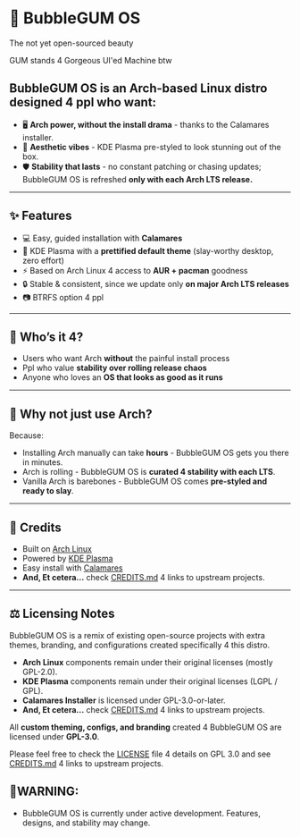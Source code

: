 # 🍬 BubbleGUM OS
The not yet open-sourced beauty 

GUM stands 4 Gorgeous UI'ed Machine btw

## **BubbleGUM OS** is an **Arch-based Linux distro** designed 4 ppl who want:  
- 🖥️ **Arch power, without the install drama** - thanks to the Calamares installer.  
- 🎨 **Aesthetic vibes** - KDE Plasma pre-styled to look stunning out of the box.  
- 🛡️ **Stability that lasts** - no constant patching or chasing updates; BubbleGUM OS is refreshed **only with each Arch LTS release.**  

---

## ✨ Features  
- 💻 Easy, guided installation with **Calamares**  
- 🎨 KDE Plasma with a **prettified default theme** (slay-worthy desktop, zero effort)  
- ⚡ Based on Arch Linux 4 access to **AUR + pacman** goodness  
- 🔒 Stable & consistent, since we update only **on major Arch LTS releases** 
- 📷 BTRFS option 4 ppl

---

## 👑 Who’s it 4?  
- Users who want Arch **without** the painful install process  
- Ppl who value **stability over rolling release chaos**  
- Anyone who loves an **OS that looks as good as it runs**  

---

## 💅 Why not just use Arch?  
Because:  
- Installing Arch manually can take **hours** - BubbleGUM OS gets you there in minutes.  
- Arch is rolling - BubbleGUM OS is **curated 4 stability with each LTS**.  
- Vanilla Arch is barebones - BubbleGUM OS comes **pre-styled and ready to slay**.  

---

## 📜 Credits  
- Built on [Arch Linux](https://archlinux.org/)  
- Powered by [KDE Plasma](https://kde.org/plasma-desktop/)  
- Easy install with [Calamares](https://calamares.io/)  
- **And, Et cetera...** check [CREDITS.md](./CREDITS.md) 4 links to upstream projects.

---

## ⚖️ Licensing Notes  
BubbleGUM OS is a remix of existing open-source projects with extra themes, branding, and configurations created specifically 4 this distro.  

- **Arch Linux** components remain under their original licenses (mostly GPL-2.0).  
- **KDE Plasma** components remain under their original licenses (LGPL / GPL).  
- **Calamares Installer** is licensed under GPL-3.0-or-later.  
- **And, Et cetera...** check [CREDITS.md](./CREDITS.md) 4 links to upstream projects.

All **custom theming, configs, and branding** created 4 BubbleGUM OS are licensed under **GPL-3.0**.  

Please feel free to check the [LICENSE](./LICENSE) file 4 details on GPL 3.0 and see [CREDITS.md](./CREDITS.md) 4 links to upstream projects.  

## **🚧WARNING:**
- BubbleGUM OS is currently under active development. Features, designs, and stability may change.

